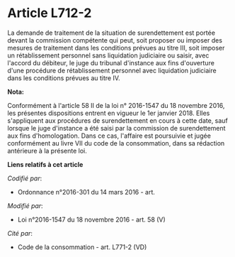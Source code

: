 # Article L712-2

La demande de traitement de la situation de surendettement est portée devant la commission compétente qui peut, soit proposer
ou imposer des mesures de traitement dans les conditions prévues au titre III, soit imposer un rétablissement personnel sans
liquidation judiciaire ou saisir, avec l'accord du débiteur, le juge du tribunal d'instance aux fins d'ouverture d'une
procédure de rétablissement personnel avec liquidation judiciaire dans les conditions prévues au titre IV.

**Nota:**

Conformément à l'article 58 II de la loi n° 2016-1547 du 18 novembre 2016, les présentes dispositions entrent en vigueur le
1er janvier 2018. Elles s'appliquent aux procédures de surendettement en cours à cette date, sauf lorsque le juge d'instance
a été saisi par la commission de surendettement aux fins d'homologation. Dans ce cas, l'affaire est poursuivie et jugée
conformément au livre VII du code de la consommation, dans sa rédaction antérieure à la présente loi.

**Liens relatifs à cet article**

_Codifié par_:

  - Ordonnance n°2016-301 du 14 mars 2016 - art.

_Modifié par_:

  - Loi n°2016-1547 du 18 novembre 2016 - art. 58 (V)

_Cité par_:

  - Code de la consommation - art. L771-2 (VD)
